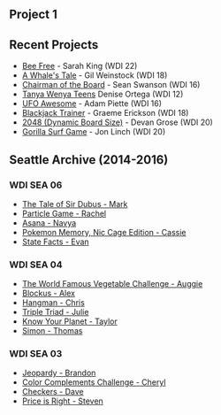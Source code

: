 ## Project 1

## Recent Projects

* [Bee Free](https://009kings.github.io/beeFree/) - Sarah King (WDI 22)
* [A Whale's Tale](http://motionless-toe.surge.sh) - Gil Weinstock (WDI 18)
* [Chairman of the Board](http://seancswanson.com/chairman-of-the-board/) - Sean Swanson (WDI 16)
* [Tanya Wenya Teens](https://dddotcom.github.io/twt/) Denise Ortega (WDI 12)
* [UFO Awesome](https://adamredwoods.github.io/wdi-game-project1/) - Adam Piette (WDI 16)
* [Blackjack Trainer](https://graemeerickson.github.io/blackjack_strategy/) - Graeme Erickson (WDI 18)
* [2048 (Dynamic Board Size)](https://devangrose.github.io/) - Devan Grose (WDI 20)
* [Gorilla Surf Game](https://jonmlinch.github.io/game-project/) - Jon Linch (WDI 20)

## Seattle Archive (2014-2016)

### WDI SEA 06

* [The Tale of Sir Dubus - Mark](http://abelmark.github.io/RPGSite/)
* [Particle Game - Rachel](http://nepios.github.io/particle_game/)
* [Asana - Navya](http://navyayvan.github.io/Asana/)
* [Pokemon Memory, Nic Cage Edition - Cassie](http://cassicakes.github.io/project1/)
* [State Facts - Evan](http://evwilkin.github.io/state_facts_game/)

### WDI SEA 04

* [The World Famous Vegetable Challenge - Auggie](http://www.agustinbautista.com/vegetable-quiz/)
* [Blockus - Alex](http://meet-alexmac.com/Blokus/)
* [Hangman - Chris](http://thecodingcarlson.github.io/Hangman/)
* [Triple Triad - Julie](http://jsakalys.github.io/triple-triad/)
* [Know Your Planet - Taylor](http://taylorbolin.github.io/Know-Your-Planet/)
* [Simon - Thomas](http://thomasvaeth.com/ga-simon/)

### WDI SEA 03

* [Jeopardy - Brandon](http://branweb1.github.io/jepclone/)
* [Color Complements Challenge - Cheryl](http://cherylafitz.github.io/color-complements-game/)
* [Checkers - Dave](http://cjoybluv.github.io/wdi-checkers/)
* [Price is Right - Steven](http://stevenaldous.github.io/price-is-right/)

